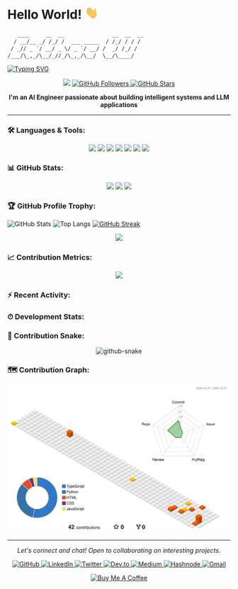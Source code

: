 # Hello World! <img src="https://raw.githubusercontent.com/ABSphreak/ABSphreak/master/gifs/Hi.gif" width="30px">

```
   ____     __  __               __  __  __ 
  / __/__ _/ /_/ /  ___ _____  / /_/ / / /
 / _// _ `/ __/ _ \/ _ `/ __/ /  _/ /_/ / 
/___/\_,_/\__/_//_/\_,_/\__/  \__/\____/  
```

[![Typing SVG](https://readme-typing-svg.demolab.com?font=Fira+Code&pause=900&center=true&vCenter=true&width=650&lines=Hi%2C+I'm+Kh4ng;AI+Engineer;LLM+apps+%26+agents)](https://git.io/typing-svg)

<p align="center">
    <img src="https://komarev.com/ghpvc/?username=vo-hoang-kh4ng&style=for-the-badge" />
    <a href="https://github.com/vo-hoang-kh4ng?tab=followers">
        <img src="https://img.shields.io/github/followers/vo-hoang-kh4ng?label=Followers&style=for-the-badge" alt="GitHub Followers">
    </a>
    <a href="https://github.com/vo-hoang-kh4ng?tab=stars">
        <img src="https://img.shields.io/github/stars/vo-hoang-kh4ng?style=for-the-badge" alt="GitHub Stars">
    </a>
</p>

<p align="center">
    <b>I'm an AI Engineer passionate about building intelligent systems and LLM applications</b>
</p>

---

### 🛠️ Languages & Tools:

<p align="center">
  <img src="https://cdn.jsdelivr.net/gh/devicons/devicon/icons/python/python-original.svg" height="40"/>
  <img src="https://cdn.jsdelivr.net/gh/devicons/devicon/icons/pytorch/pytorch-original.svg" height="40"/>
  <img src="https://cdn.jsdelivr.net/gh/devicons/devicon/icons/tensorflow/tensorflow-original.svg" height="40"/>
  <img src="https://cdn.jsdelivr.net/gh/devicons/devicon/icons/docker/docker-original.svg" height="40"/>
  <img src="https://cdn.jsdelivr.net/gh/devicons/devicon/icons/git/git-original.svg" height="40"/>
  <img src="https://cdn.jsdelivr.net/gh/devicons/devicon/icons/vscode/vscode-original.svg" height="40"/>
  <img src="https://cdn.jsdelivr.net/gh/devicons/devicon/icons/linux/linux-original.svg" height="40"/>
</p>

### 📊 GitHub Stats:

<p align="center">
  <img height="50%" width="auto" src ="https://github-readme-stats.vercel.app/api?username=vo-hoang-kh4ng&show_icons=true&count_private=true&theme=transparent&hide_border=true&bg_color=00000000">
  <img height="50%" width="auto" src ="https://github-readme-stats.vercel.app/api/top-langs/?username=vo-hoang-kh4ng&layout=compact&hide_border=true&theme=transparent&bg_color=00000000&langs_count=6&hide=jupyter%20notebook,tex,css,php">
  <img src ="https://github-readme-streak-stats.herokuapp.com?user=vo-hoang-kh4ng&theme=transparent&hide_border=true&background=FFFFFF00">
</p>

### 🏆 GitHub Profile Trophy:
![GitHub Stats](https://github-readme-stats.vercel.app/api?username=vo-hoang-kh4ng&show_icons=true&theme=transparent)
![Top Langs](https://github-readme-stats.vercel.app/api/top-langs/?username=vo-hoang-kh4ng&layout=compact&theme=transparent)
[![GitHub Streak](https://streak-stats.demolab.com?user=vo-hoang-kh4ng&theme=transparent&hide_border=true)](https://git.io/streak-stats)
<p align="center">
  <img src="https://github-profile-trophy.vercel.app/?username=vo-hoang-kh4ng&theme=transparent&no-frame=true&margin-w=15&margin-h=15&column=7" />
</p>

### 📈 Contribution Metrics:

<p align="center">
  <img width="100%" src="./metrics.svg" />
</p>

### ⚡ Recent Activity:

<!--RECENT_ACTIVITY:start-->
<!--RECENT_ACTIVITY:end-->

### ⏱ Development Stats:
<!--START_SECTION:waka-->
<!--END_SECTION:waka-->

### 🐍 Contribution Snake:

<p align="center">
  <picture>
    <source media="(prefers-color-scheme: dark)" srcset="dist/github-snake-dark.svg" />
    <source media="(prefers-color-scheme: light)" srcset="dist/github-snake.svg" />
    <img alt="github-snake" src="dist/github-snake.svg" />
  </picture>
</p>

### 🗺️ Contribution Graph:

<p align="center">
  <img width="100%" src="./profile-3d-contrib/profile-green-animate.svg" />
</p>

---

<p align="center">
  <i>Let's connect and chat! Open to collaborating on interesting projects.</i>
</p>

<p align="center">
  <a href="https://github.com/vo-hoang-kh4ng" target="_blank">
    <img src="https://img.shields.io/badge/GitHub-100000?style=for-the-badge&logo=github&logoColor=white" alt="GitHub" />
  </a>
  <a href="https://linkedin.com/in/vo-hoang-kh4ng" target="_blank">
    <img src="https://img.shields.io/badge/LinkedIn-0077B5?style=for-the-badge&logo=linkedin&logoColor=white" alt="LinkedIn" />
  </a>
  <a href="https://twitter.com/vo_hoang_kh4ng" target="_blank">
    <img src="https://img.shields.io/badge/Twitter-1DA1F2?style=for-the-badge&logo=twitter&logoColor=white" alt="Twitter" />
  </a>
  <a href="https://dev.to/vo_hoang_kh4ng" target="_blank">
    <img src="https://img.shields.io/badge/dev.to-0A0A0A?style=for-the-badge&logo=devdotto&logoColor=white" alt="Dev.to" />
  </a>
  <a href="https://medium.com/@vo_hoang_kh4ng" target="_blank">
    <img src="https://img.shields.io/badge/Medium-12100E?style=for-the-badge&logo=medium&logoColor=white" alt="Medium" />
  </a>
  <a href="https://hashnode.com/@vo_hoang_kh4ng" target="_blank">
    <img src="https://img.shields.io/badge/Hashnode-2962FF?style=for-the-badge&logo=hashnode&logoColor=white" alt="Hashnode" />
  </a>
  <a href="mailto:vo.hoang.kh4ng@gmail.com">
    <img src="https://img.shields.io/badge/Gmail-D14836?style=for-the-badge&logo=gmail&logoColor=white" alt="Gmail" />
  </a>
</p>

<p align="center">
  <a href="https://www.buymeacoffee.com/vo_hoang_kh4ng" target="_blank">
    <img src="https://img.shields.io/badge/Buy_Me_A_Coffee-FFDD00?style=for-the-badge&logo=buy-me-a-coffee&logoColor=black" alt="Buy Me A Coffee" />
  </a>
</p>
